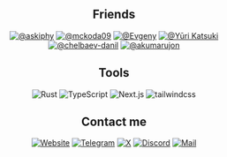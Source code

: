 <h2 align="center">Friends</h2>
<p align="center">
<a href="https://github.com/askiphy"><img src="https://img.shields.io/badge/-Sergey%20Fomchukov-000000?style=for-the-badge" alt="@askiphy"></a>
<a href="https://github.com/mckoda09"><img src="https://img.shields.io/badge/-mckoda09-000000?style=for-the-badge" alt="@mckoda09"></a>
<a href="https://github.com/itsLameni"><img src="https://img.shields.io/badge/-Evgeny-000000?style=for-the-badge" alt="@Evgeny"></a> 
<a href="https://github.com/orzklv"><img src="https://img.shields.io/badge/-Sokhibjon%20Orzikulov-000000?style=for-the-badge" alt="@Yūri Katsuki"></a>
<a href="https://github.com/chelbaev-danil"><img src="https://img.shields.io/badge/-chelbaev%20danil-000000?style=for-the-badge" alt="@chelbaev-danil"></a>
<a href="https://github.com/akumarujon"><img src="https://img.shields.io/badge/-Akumarujon-000000?style=for-the-badge" alt="@akumarujon"></a>
</p>

<h2 align="center">Tools</h2>
<p align="center">
<img src="https://img.shields.io/badge/-Rust-000000?style=for-the-badge&logo=Rust" alt="Rust">
<img src="https://img.shields.io/badge/-TypeScript-000000?style=for-the-badge&logo=TypeScript" alt="TypeScript">
<img src="https://img.shields.io/badge/-Next.js-000000?style=for-the-badge&logo=nextdotjs" alt="Next.js">
<img src="https://img.shields.io/badge/-Tailwind%20CSS-000000?style=for-the-badge&logo=tailwindcss" alt="tailwindcss">
</p>

<h2 align="center">Contact me</h2>
<p align="center">
<a href="https://tapni.su"><img src="https://img.shields.io/badge/-tapni.su-000000?style=for-the-badge&logo=nextdotjs" alt="Website"></a>
<a href="https://tapni.su/telegram"><img src="https://img.shields.io/badge/-Telegram-000000?style=for-the-badge&logo=Telegram" alt="Telegram"></a>
<a href="https://tapni.su/x"><img src="https://img.shields.io/badge/-X-000000?style=for-the-badge&logo=X" alt="X"></a>
<a href="https://tapni.su/discord"><img src="https://img.shields.io/badge/-Discord:%20tapnisu-000000?style=for-the-badge&logo=Discord" alt="Discord"></a>
<a href="https://tapni.su/email"><img src="https://img.shields.io/badge/-Mail-000000?style=for-the-badge&logo=gmail" alt="Mail"></a>
</p>
